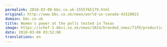 ```yaml
---
permalink: 2018-03-08-bbc.co.uk-1555765179.html
original: http://www.bbc.co.uk/news/world-us-canada-43320023
domain: bbc.co.uk
title: Women's power at the polls tested in Texas
image: https://ichef-1.bbci.co.uk/news/1024/branded_news/71FD/production/_100318192_avotehere.jpg
date: 2018-03-08 03:52:08
translations: en
---
```


